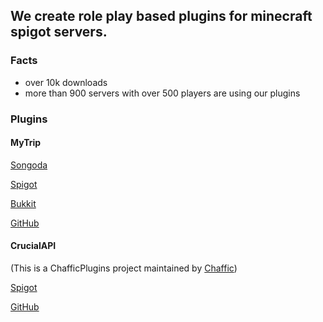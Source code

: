 ## We create role play based plugins for minecraft spigot servers.

### Facts

- over 10k downloads
- more than 900 servers with over 500 players are using our plugins

### Plugins
#### MyTrip
[Songoda](https://songoda.com/marketplace/product/mytrip-mytrip-amazing-drugs-in-minecraft.342)

[Spigot](https://www.spigotmc.org/resources/mytrip-amazing-drugs-in-minecraft.76816/)

[Bukkit](https://dev.bukkit.org/projects/mytrip-minecraft-magic-potions)

[GitHub](https://github.com/ChafficPlugins/MyTrip)

#### CrucialAPI
(This is a ChafficPlugins project maintained by [Chaffic](https://github.com/Chafficui))

[Spigot](https://www.spigotmc.org/resources/crucialapi.86380/)

[GitHub](https://github.com/Chafficui/CrucialAPI)
